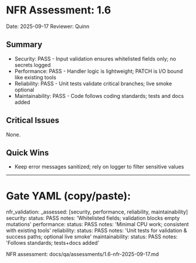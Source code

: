 # NFR Assessment: 1.6

Date: 2025-09-17
Reviewer: Quinn

## Summary

- Security: PASS - Input validation ensures whitelisted fields only; no secrets logged
- Performance: PASS - Handler logic is lightweight; PATCH is I/O bound like existing tools
- Reliability: PASS - Unit tests validate critical branches; live smoke optional
- Maintainability: PASS - Code follows coding standards; tests and docs added

## Critical Issues

None.

## Quick Wins

- Keep error messages sanitized; rely on logger to filter sensitive values

---

# Gate YAML (copy/paste):
nfr_validation:
  _assessed: [security, performance, reliability, maintainability]
  security:
    status: PASS
    notes: 'Whitelisted fields; validation blocks empty mutations'
  performance:
    status: PASS
    notes: 'Minimal CPU work; consistent with existing tools'
  reliability:
    status: PASS
    notes: 'Unit tests for validation & success paths; optional live smoke'
  maintainability:
    status: PASS
    notes: 'Follows standards; tests+docs added'

NFR assessment: docs/qa/assessments/1.6-nfr-2025-09-17.md
